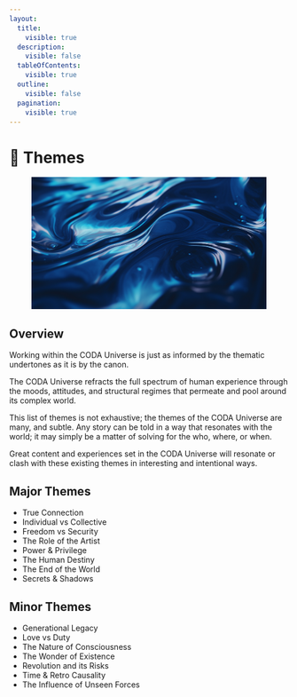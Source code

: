 ```yaml
---
layout:
  title:
    visible: true
  description:
    visible: false
  tableOfContents:
    visible: true
  outline:
    visible: false
  pagination:
    visible: true
---
```


# 💭 Themes

<figure><img src="../../.gitbook/assets/oceanofpotential.png" alt=""><figcaption></figcaption></figure>

## Overview

Working within the CODA Universe is just as informed by the thematic undertones as it is by the canon.&#x20;

The CODA Universe refracts the full spectrum of human experience through the moods, attitudes, and structural regimes that permeate and pool around its complex world.

This list of themes is not exhaustive; the themes of the CODA Universe are many, and subtle. Any story can be told in a way that resonates with the world; it may simply be a matter of solving for the who, where, or when.

Great content and experiences set in the CODA Universe will resonate or clash with these existing themes in interesting and intentional ways.

## Major Themes

* True Connection
* Individual vs Collective
* Freedom vs Security
* The Role of the Artist
* Power & Privilege
* The Human Destiny
* The End of the World
* Secrets & Shadows

## Minor Themes

* Generational Legacy
* Love vs Duty
* The Nature of Consciousness
* The Wonder of Existence
* Revolution and its Risks
* Time & Retro Causality
* The Influence of Unseen Forces
